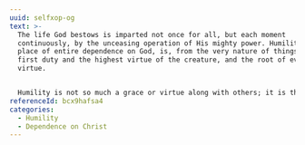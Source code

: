 ```yaml
---
uuid: selfxop-og
text: >-
  The life God bestows is imparted not once for all, but each moment
  continuously, by the unceasing operation of His mighty power. Humility, the
  place of entire dependence on God, is, from the very nature of things, the
  first duty and the highest virtue of the creature, and the root of every
  virtue.


  Humility is not so much a grace or virtue along with others; it is the root of all, because it alone takes the right attitude before God, and allows Him as God to do all... It is simply the sense of entire nothingness, which comes when we see how truly God is all, and in which we make way for God to be all.
referenceId: bcx9hafsa4
categories:
  - Humility
  - Dependence on Christ
---
```

